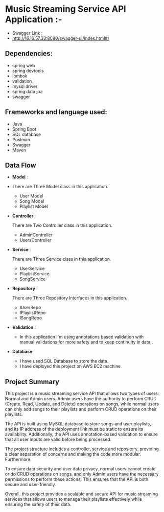 # Music Streaming Service API Application :-
* Swagger Link :
* http://16.16.57.33:8080/swagger-ui/index.html#/

## Dependencies:
- spring web
- spring devtools
- lombok
- validation
- mysql driver
- spring data jpa
- swagger
  
## Frameworks and language used:
-  Java
-  Spring Boot
-  SQL database
-  Postman
-  Swagger
-  Maven


## Data Flow


* **Model** :
* 
  There are Three Model class in this application.
    * User Model 
    * Song Model 
    * Playlist Model 



* **Controller** :

  There are Two Controller class in this application.

    * AdminController
    * UsersController


* **Service** :

  There are Three Service class in this application.

    * UserService 
    * PlaylistService 
    * SongService 

    
* **Repository** :

  There are Three Repository Interfaces in this application.

    * IUserRepo 
    * IPlaylistRepo 
    * ISongRepo 



* **Validation** :
    * In this application I'm using annotations based validation with manual validations for more safety and to keep continuity in data .




* **Database**

    * I have used SQL Database to store the data.
    * I have deployed this project on AWS EC2 machine.

## Project Summary

This project is a music streaming service API that allows two types of users: Normal and Admin users. Admin users have the authority to perform CRUD (Create, Read, Update, and Delete) operations on songs, while normal users can only add songs to their playlists and perform CRUD operations on their playlists.

The API is built using MySQL database to store songs and user playlists, and its IP address of the deployment link must be static to ensure its availability. Additionally, the API uses annotation-based validation to ensure that all user inputs are valid before being processed.

The project structure includes a controller, service and  repository, providing a clear separation of concerns and making the code more modular. Furthermore.

To ensure data security and user data privacy, normal users cannot create or do CRUD operations on songs, and only Admin users have the necessary permissions to perform these actions. This ensures that the API is both secure and user-friendly.

Overall, this project provides a scalable and secure API for music streaming services that allows users to manage their playlists effectively while ensuring the safety of their data.
